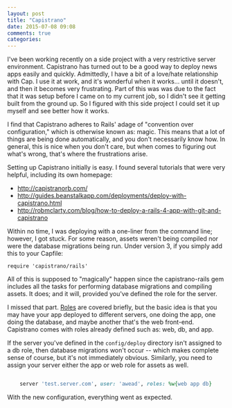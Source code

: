 ```yaml
---
layout: post
title: "Capistrano"
date: 2015-07-08 09:08
comments: true
categories:
---
```


I've been working recently on a side project with a very restrictive server environment. Capistrano has turned out to be a
good way to deploy news apps easily and quickly. Admittedly, I have a bit of a love/hate relationship with Cap. I use it
at work, and it's wonderful when it works... until it doesn't, and then it becomes very frustrating. Part of this was
was due to the fact that it was setup before I came on to my current job, so I didn't see it getting built from the
ground up. So I figured with this side project I could set it up myself and see better how it works.

I find that Capistrano adheres to Rails' adage of "convention over configuration," which is otherwise known as: magic.
This means that a lot of things are being done automatically, and you don't necessarily know how. In general, this is
nice when you don't care, but when comes to figuring out what's wrong, that's where the frustrations arise.

Setting up Capistrano initially is easy. I found several tutorials that were very helpful, including its own
homepage:

* http://capistranorb.com/
* http://guides.beanstalkapp.com/deployments/deploy-with-capistrano.html
* http://robmclarty.com/blog/how-to-deploy-a-rails-4-app-with-git-and-capistrano

Within no time, I was deploying with a one-liner from the command line; however, I got stuck. For some reason,
assets weren't being compiled nor were the database migrations being run. Under version 3, if you simply add this
to your Capfile:

    require 'capistrano/rails'

All of this is supposed to "magically" happen since the capistrano-rails gem includes all the tasks for performing
database migrations and compiling assets. It does; and it will, provided you've defined the role for the server.

I missed that part. [Roles](http://capistranorb.com/documentation/advanced-features/role-filtering/) are covered briefly,
but the basic idea is that you may have your app deployed to different servers, one doing the app, one doing the database,
and maybe another that's the web front-end. Capistrano comes with roles already defined such as: web, db, and app.

If the server you've defined in the `config/deploy` directory isn't assigned to a db role, then database migrations
won't occur -- which makes complete sense of course, but it's not immediately obvious. Similarly, you need to assign
your server either the app or web role for assets as well.

``` ruby

    server 'test.server.com', user: 'awead', roles: %w{web app db}

```

With the new configuration, everything went as expected.
